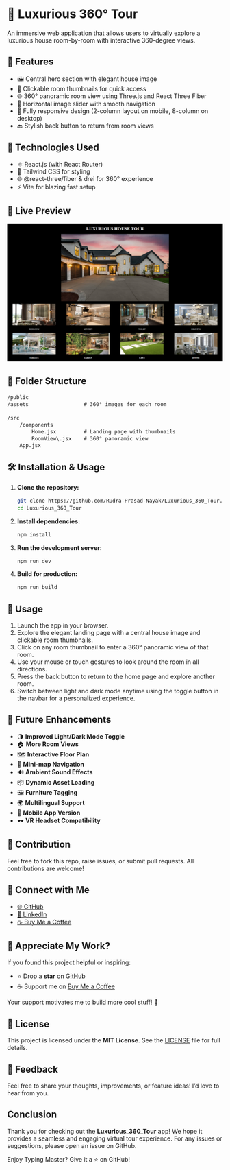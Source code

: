 # 🏡 Luxurious 360° Tour

An immersive web application that allows users to virtually explore a luxurious house room-by-room with interactive 360-degree views.

## 🌟 Features

- 🖼️ Central hero section with elegant house image
- 🧭 Clickable room thumbnails for quick access
- 🌐 360° panoramic room view using Three.js and React Three Fiber
- 🔁 Horizontal image slider with smooth navigation
- 📱 Fully responsive design (2-column layout on mobile, 8-column on desktop)
- 🔙 Stylish back button to return from room views

## 🚀 Technologies Used

- ⚛️ React.js (with React Router)
- 💨 Tailwind CSS for styling
- 🌐 @react-three/fiber & drei for 360° experience
- ⚡ Vite for blazing fast setup

## 📸 Live Preview

![Luxurious 360 Tour Demo](./public/assets/Demo.png)

## 📁 Folder Structure

```
/public
/assets                  # 360° images for each room

/src
    /components
        Home.jsx         # Landing page with thumbnails
        RoomView\.jsx    # 360° panoramic view
    App.jsx
```

## 🛠️ Installation & Usage

1. **Clone the repository:**

    ```bash
    git clone https://github.com/Rudra-Prasad-Nayak/Luxurious_360_Tour.git
    cd Luxurious_360_Tour
    ```
2. **Install dependencies:**

    ```bash
    npm install
    ```
3. **Run the development server:**

    ```bash
    npm run dev
    ```
4. **Build for production:**

    ```bash
    npm run build
    ```

## 🧪 Usage

1. Launch the app in your browser.
2. Explore the elegant landing page with a central house image and clickable room thumbnails.
3. Click on any room thumbnail to enter a 360° panoramic view of that room.
4. Use your mouse or touch gestures to look around the room in all directions.
5. Press the back button to return to the home page and explore another room.
6. Switch between light and dark mode anytime using the toggle button in the navbar for a personalized experience.

## 🔮 Future Enhancements

- 🌗 **Improved Light/Dark Mode Toggle**
- 🏠 **More Room Views**
- 🗺️ **Interactive Floor Plan**
- 🧭 **Mini-map Navigation**
- 🔊 **Ambient Sound Effects**
- 📦 **Dynamic Asset Loading**
- 🖼️ **Furniture Tagging**
- 🌍 **Multilingual Support**
- 📱 **Mobile App Version** 
- 🕶️ **VR Headset Compatibility**

## 🤝 Contribution

Feel free to fork this repo, raise issues, or submit pull requests. All contributions are welcome!

## 🔗 Connect with Me

* [🌐 GitHub](https://github.com/Rudra-Prasad-Nayak)
* [💼 LinkedIn](https://www.linkedin.com/in/RudraPrasadNayak728/)
* [☕ Buy Me a Coffee](https://buymeacoffee.com/rudraprasa3)

## 🙌 Appreciate My Work?

If you found this project helpful or inspiring:

* ⭐ Drop a **star** on [GitHub](https://github.com/Rudra-Prasad-Nayak/Luxurious_360_Tour)
* ☕ Support me on [Buy Me a Coffee](https://buymeacoffee.com/rudraprasa3)

Your support motivates me to build more cool stuff! 💖

## 📄 License

This project is licensed under the **MIT License**.
See the [LICENSE](./LICENSE) file for full details.


## 💬 Feedback

Feel free to share your thoughts, improvements, or feature ideas! I’d love to hear from you.

## Conclusion

Thank you for checking out the **Luxurious_360_Tour** app! We hope it provides a seamless and engaging virtual tour experience. For any issues or suggestions, please open an issue on GitHub.

Enjoy Typing Master? Give it a ⭐ on GitHub!

